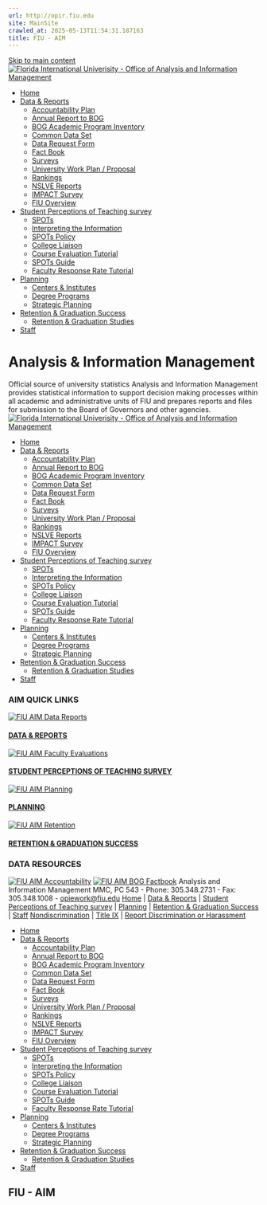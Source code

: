 ```yaml
---
url: http://opir.fiu.edu
site: MainSite
crawled_at: 2025-05-13T11:54:31.187163
title: FIU - AIM
---
```


[Skip to main content](https://opir.fiu.edu/#content)
[ ![Florida International Univerisity - Office of Analysis and Information Management](https://opir.fiu.edu/images/logo-fiu.png) ](https://opir.fiu.edu/)
  * [Home](https://opir.fiu.edu/)
  * [Data & Reports](https://opir.fiu.edu/data_reports.htm)
    * [Accountability Plan](https://opir.fiu.edu/accountability-plan.htm)
    * [Annual Report to BOG](https://opir.fiu.edu/annual_report.htm)
    * [BOG Academic Program Inventory](https://opir.fiu.edu/bog-inventory/full_degree_program_inventory.xls)
    * [Common Data Set](https://opir.fiu.edu/cds.htm)
    * [Data Request Form](https://opir.fiu.edu/data_request.asp)
    * [Fact Book](https://opir.fiu.edu/factbook.htm)
    * [Surveys](https://opir.fiu.edu/effectiveness.htm)
    * [University Work Plan / Proposal](https://opir.fiu.edu/workplan.htm)
    * [Rankings](https://opir.fiu.edu/rankings.htm)
    * [NSLVE Reports](https://opir.fiu.edu/nslve-reports.htm)
    * [IMPACT Survey](https://opir.fiu.edu/sustainable-development-goals.asp)
    * [FIU Overview](https://opir.fiu.edu/fiu_overview.htm)
  * [Student Perceptions of Teaching survey](https://opir.fiu.edu/faculty-evaluations.htm)
    * [SPOTs](https://opir.fiu.edu/faculty-evaluations.htm)
    * [Interpreting the Information](https://opir.fiu.edu/disclaim.htm)
    * [SPOTs Policy](https://opir.fiu.edu/spotspolicy.htm)
    * [College Liaison](https://opir.fiu.edu/college-liaison.htm)
    * [Course Evaluation Tutorial](https://opir.fiu.edu/course_evaluation_tutorial.htm)
    * [SPOTs Guide](https://opir.fiu.edu/evals/SPOTsGuide.pdf)
    * [Faculty Response Rate Tutorial](https://opir.fiu.edu/faculty_response_rate_tutorial.htm)
  * [Planning](https://opir.fiu.edu/planning.htm)
    * [Centers & Institutes](https://opir.fiu.edu/centers.htm)
    * [Degree Programs](https://opir.fiu.edu/programs.htm)
    * [Strategic Planning](http://stratplan.fiu.edu/)
  * [Retention & Graduation Success](https://opir.fiu.edu/retention-graduation-success.htm)
    * [Retention & Graduation Studies](https://opir.fiu.edu/retention_graduation_studies.asp)
  * [Staff](https://opir.fiu.edu/directory.htm)


# Analysis & Information Management
Official source of university statistics
Analysis and Information Management provides statistical information to support decision making processes within all academic and administrative units of FIU and prepares reports and files for submission to the Board of Governors and other agencies.
[ ![Florida International Univerisity - Office of Analysis and Information Management](https://opir.fiu.edu/images/logo-fiu.png) ](https://opir.fiu.edu/)
  * [Home](https://opir.fiu.edu/)
  * [Data & Reports](https://opir.fiu.edu/data_reports.htm)
    * [Accountability Plan](https://opir.fiu.edu/accountability-plan.htm)
    * [Annual Report to BOG](https://opir.fiu.edu/annual_report.htm)
    * [BOG Academic Program Inventory](https://opir.fiu.edu/bog-inventory/full_degree_program_inventory.xls)
    * [Common Data Set](https://opir.fiu.edu/cds.htm)
    * [Data Request Form](https://opir.fiu.edu/data_request.asp)
    * [Fact Book](https://opir.fiu.edu/factbook.htm)
    * [Surveys](https://opir.fiu.edu/effectiveness.htm)
    * [University Work Plan / Proposal](https://opir.fiu.edu/workplan.htm)
    * [Rankings](https://opir.fiu.edu/rankings.htm)
    * [NSLVE Reports](https://opir.fiu.edu/nslve-reports.htm)
    * [IMPACT Survey](https://opir.fiu.edu/sustainable-development-goals.asp)
    * [FIU Overview](https://opir.fiu.edu/fiu_overview.htm)
  * [Student Perceptions of Teaching survey](https://opir.fiu.edu/faculty-evaluations.htm)
    * [SPOTs](https://opir.fiu.edu/faculty-evaluations.htm)
    * [Interpreting the Information](https://opir.fiu.edu/disclaim.htm)
    * [SPOTs Policy](https://opir.fiu.edu/spotspolicy.htm)
    * [College Liaison](https://opir.fiu.edu/college-liaison.htm)
    * [Course Evaluation Tutorial](https://opir.fiu.edu/course_evaluation_tutorial.htm)
    * [SPOTs Guide](https://opir.fiu.edu/evals/SPOTsGuide.pdf)
    * [Faculty Response Rate Tutorial](https://opir.fiu.edu/faculty_response_rate_tutorial.htm)
  * [Planning](https://opir.fiu.edu/planning.htm)
    * [Centers & Institutes](https://opir.fiu.edu/centers.htm)
    * [Degree Programs](https://opir.fiu.edu/programs.htm)
    * [Strategic Planning](http://stratplan.fiu.edu/)
  * [Retention & Graduation Success](https://opir.fiu.edu/retention-graduation-success.htm)
    * [Retention & Graduation Studies](https://opir.fiu.edu/retention_graduation_studies.asp)
  * [Staff](https://opir.fiu.edu/directory.htm)


### AIM QUICK LINKS
[![FIU AIM Data Reports](https://opir.fiu.edu/images/page-1_img01.jpg)](https://opir.fiu.edu/data_reports.htm)
#### [DATA & REPORTS](https://opir.fiu.edu/data_reports.htm)
[![FIU AIM Faculty Evaluations](https://opir.fiu.edu/images/page-1_img02.jpg)](https://opir.fiu.edu/faculty-evaluations.htm)
#### [STUDENT PERCEPTIONS OF TEACHING SURVEY](https://opir.fiu.edu/faculty-evaluations.htm)
[![FIU AIM Planning](https://opir.fiu.edu/images/page-1_img03.jpg)](https://opir.fiu.edu/planning.htm)
#### [PLANNING](https://opir.fiu.edu/planning.htm)
[![FIU AIM Retention](https://opir.fiu.edu/images/page-1_img04.jpg)](https://opir.fiu.edu/retention-graduation-success.htm)
#### [RETENTION & GRADUATION SUCCESS](https://opir.fiu.edu/retention-graduation-success.htm)
### DATA RESOURCES
[![FIU AIM Accountability](https://opir.fiu.edu/images/data-resources-02.jpg)](http://accountability.fiu.edu/)
[![FIU AIM BOG Factbook](https://opir.fiu.edu/images/data-resources-03.jpg)](https://www.flbog.edu/universities/key-university-info/university-fact-books/)
Analysis and Information Management MMC, PC 543 - Phone: 305.348.2731 - Fax: 305.348.1008 - opiework@fiu.edu [Home](https://opir.fiu.edu/) | [Data & Reports](https://opir.fiu.edu/data_reports.htm) | [Student Perceptions of Teaching survey](https://opir.fiu.edu/faculty-evaluations.htm) | [Planning](https://opir.fiu.edu/planning.htm) | [Retention & Graduation Success](https://opir.fiu.edu/retention-graduation-success.htm) | [Staff](https://opir.fiu.edu/directory.htm) [Nondiscrimination](https://ace.fiu.edu/civil-rights-and-accessibility/harassment-and-discrimination/) | [Title IX](https://ace.fiu.edu/title-ix/) | [Report Discrimination or Harassment](https://report.fiu.edu/)
[](https://opir.fiu.edu/)
  * [Home](https://opir.fiu.edu/)
  * [Data & Reports](https://opir.fiu.edu/data_reports.htm)
    * [Accountability Plan](https://opir.fiu.edu/accountability-plan.htm)
    * [Annual Report to BOG](https://opir.fiu.edu/annual_report.htm)
    * [BOG Academic Program Inventory](https://opir.fiu.edu/bog-inventory/full_degree_program_inventory.xls)
    * [Common Data Set](https://opir.fiu.edu/cds.htm)
    * [Data Request Form](https://opir.fiu.edu/data_request.asp)
    * [Fact Book](https://opir.fiu.edu/factbook.htm)
    * [Surveys](https://opir.fiu.edu/effectiveness.htm)
    * [University Work Plan / Proposal](https://opir.fiu.edu/workplan.htm)
    * [Rankings](https://opir.fiu.edu/rankings.htm)
    * [NSLVE Reports](https://opir.fiu.edu/nslve-reports.htm)
    * [IMPACT Survey](https://opir.fiu.edu/sustainable-development-goals.asp)
    * [FIU Overview](https://opir.fiu.edu/fiu_overview.htm)
  * [Student Perceptions of Teaching survey](https://opir.fiu.edu/faculty-evaluations.htm)
    * [SPOTs](https://opir.fiu.edu/faculty-evaluations.htm)
    * [Interpreting the Information](https://opir.fiu.edu/disclaim.htm)
    * [SPOTs Policy](https://opir.fiu.edu/spotspolicy.htm)
    * [College Liaison](https://opir.fiu.edu/college-liaison.htm)
    * [Course Evaluation Tutorial](https://opir.fiu.edu/course_evaluation_tutorial.htm)
    * [SPOTs Guide](https://opir.fiu.edu/evals/SPOTsGuide.pdf)
    * [Faculty Response Rate Tutorial](https://opir.fiu.edu/faculty_response_rate_tutorial.htm)
  * [Planning](https://opir.fiu.edu/planning.htm)
    * [Centers & Institutes](https://opir.fiu.edu/centers.htm)
    * [Degree Programs](https://opir.fiu.edu/programs.htm)
    * [Strategic Planning](http://stratplan.fiu.edu/)
  * [Retention & Graduation Success](https://opir.fiu.edu/retention-graduation-success.htm)
    * [Retention & Graduation Studies](https://opir.fiu.edu/retention_graduation_studies.asp)
  * [Staff](https://opir.fiu.edu/directory.htm)


## FIU - AIM
